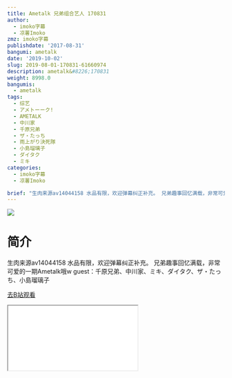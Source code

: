 ```yaml
---
title: Ametalk 兄弟组合艺人 170831
author:
  - imoko字幕
  - 凉薯Imoko
zmz: imoko字幕
publishdate: '2017-08-31'
bangumi: ametalk
date: '2019-10-02'
slug: 2019-08-01-170831-61660974
description: ametalk&#8226;170831
weight: 8998.0
bangumis:
  - ametalk
tags:
  - 综艺
  - アメトーーク!
  - AMETALK
  - 中川家
  - 千原兄弟
  - ザ・たっち
  - 雨上がり決死隊
  - 小島瑠璃子
  - ダイタク
  - ミキ
categories:
  - imoko字幕
  - 凉薯Imoko

brief: "生肉来源av14044158 水品有限，欢迎弹幕纠正补充。 兄弟趣事回忆满载，非常可爱的一期Ametalk哦w guest：千原兄弟、中川家、ミキ、ダイタク、ザ・たっち、小島瑠璃子"
---
```

![](https://raw.githubusercontent.com/tcgriffith/owaraisite/master/static/tmpimg/4066ed112b04fa03360306adab6ddeb6d958fbd1.jpg.480.jpg)
# 简介  
生肉来源av14044158
水品有限，欢迎弹幕纠正补充。
兄弟趣事回忆满载，非常可爱的一期Ametalk哦w
guest：千原兄弟、中川家、ミキ、ダイタク、ザ・たっち、小島瑠璃子  

[去B站观看](https://www.bilibili.com/video/av61660974/)
<div class ="resp-container"><iframe class="testiframe" src="//player.bilibili.com/player.html?aid=61660974"", scrolling="no", allowfullscreen="true" > </iframe></div> 
